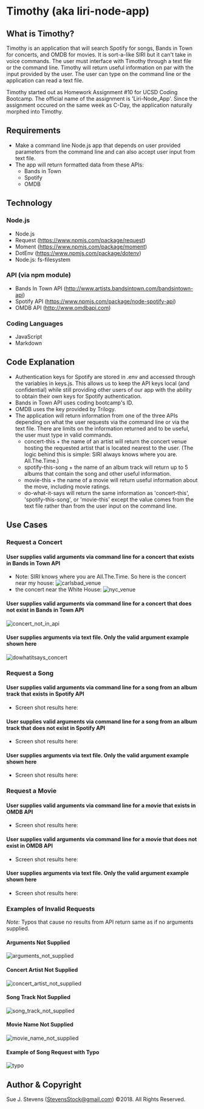 # Timothy (aka liri-node-app)

## What is Timothy?
Timothy is an application that will search Spotify for songs, Bands in Town for concerts, and OMDB for movies.  It is sort-a-like SIRI but it can't take in voice commands.  The user must interface with Timothy through a text file or the command line.  Timothy will return useful information on par with the input provided by the user.  The user can type on the command line or the application can read a text file.     

Timothy started out as Homework Assignment #10 for UCSD Coding Bootcamp.  The official name of the assignment is 'Liri-Node_App'.  Since the assignment occured on the same week as C-Day, the application naturally morphed into Timothy.

## Requirements
- Make a command line Node.js app that depends on user provided parameters from the command line and can also accept user input from text file.
- The app will return formatted data from these APIs:
  - Bands in Town
  - Spotify
  - OMDB

## Technology
### Node.js
- Node.js
- Request (https://www.npmjs.com/package/request)
- Moment (https://www.npmjs.com/package/moment)
- DotEnv (https://www.npmjs.com/package/dotenv)
- Node.js: fs-filesystem
### API (via npm module)
- Bands In Town API (http://www.artists.bandsintown.com/bandsintown-api)
- Spotify API (https://www.npmjs.com/package/node-spotify-api)
- OMDB API (http://www.omdbapi.com)
### Coding Languages
- JavaScript
- Markdown

## Code Explanation
- Authentication keys for Spotify are stored in .env and accessed through the variables in keys.js.  This allows us to keep the API keys local (and confidential) while still providing other users of our app with the ability to obtain their own keys for Spotify authentication.  
- Bands in Town API uses coding bootcamp's ID.
- OMDB uses the key provided by Trilogy.
- The application will return information from one of the three APIs depending on what the user requests via the command line or via the text file.  There are limits on the information returned and to be useful, the user must type in valid commands.
  - concert-this + the name of an artist will return the concert venue hosting the requested artist that is located nearest to the user. (The logic behind this is simple:  SIRI always knows where you are.  All.The.Time.)
  - spotify-this-song + the name of an album track will return up to 5 albums that contain the song and other useful information.
  - movie-this + the name of a movie will return useful information about the move, including movie ratings.
  - do-what-it-says will return the same information as 'concert-this', 'spotify-this-song', or 'movie-this' except the value comes from the text file rather than from the user input on the command line.

## Use Cases
### Request a Concert
#### User supplies valid arguments via command line for a concert that exists in Bands in Town API
- Note:  SIRI knows where you are All.The.Time.  So here is the concert near my house:
![carlsbad_venue](https://user-images.githubusercontent.com/39141985/47262388-6e944e80-d49c-11e8-885e-7f949c3fc389.png)
- the concert near the White House:
![nyc_venue](https://user-images.githubusercontent.com/39141985/47262389-73f19900-d49c-11e8-92ae-a763c630da00.png)
#### User supplies valid arguments via command line for a concert that does not exist in Bands in Town API
![concert_not_in_api](https://user-images.githubusercontent.com/39141985/47262413-1742ae00-d49d-11e8-8106-269d2738f6a5.png)
#### User supplies arguments via text file.  Only the valid argument example shown here
![dowhatitsays_concert](https://user-images.githubusercontent.com/39141985/47262447-f464c980-d49d-11e8-8b4c-c42fa25732ef.png)


### Request a Song
#### User supplies valid arguments via command line for a song from an album track that exists in Spotify API
- Screen shot results here:
#### User supplies valid arguments via command line for a song from an album track that does not exist in Spotify API
- Screen shot results here:
#### User supplies arguments via text file.  Only the valid argument example shown here
- Screen shot results here:


### Request a Movie
#### User supplies valid arguments via command line for a movie that exists in OMDB API
- Screen shot results here:
#### User supplies valid arguments via command line for a movie that does not exist in OMDB API
- Screen shot results here:
#### User supplies arguments via text file.  Only the valid argument example shown here
- Screen shot results here:

### Examples of Invalid Requests
*Note:* Typos that cause no results from API return same as if no arguments supplied.
#### Arguments Not Supplied
![arguments_not_supplied](https://user-images.githubusercontent.com/39141985/47262267-d5176d80-d498-11e8-8635-5ee5e9c0d3df.png)
#### Concert Artist Not Supplied
![concert_artist_not_supplied](https://user-images.githubusercontent.com/39141985/47262290-9a620500-d499-11e8-97f1-338c039acbd4.png)
#### Song Track Not Supplied
![song_track_not_supplied](https://user-images.githubusercontent.com/39141985/47262306-017fb980-d49a-11e8-8551-41eed366863e.png)
#### Movie Name Not Supplied
![movie_name_not_supplied](https://user-images.githubusercontent.com/39141985/47262313-473c8200-d49a-11e8-96be-cad9bc308566.png)
#### Example of Song Request with Typo
![typo](https://user-images.githubusercontent.com/39141985/47262348-756e9180-d49b-11e8-88c7-9e886204cfa5.png)


## Author & Copyright
Sue J. Stevens (StevensStock@gmail.com) &copy;2018. All Rights Reserved.

